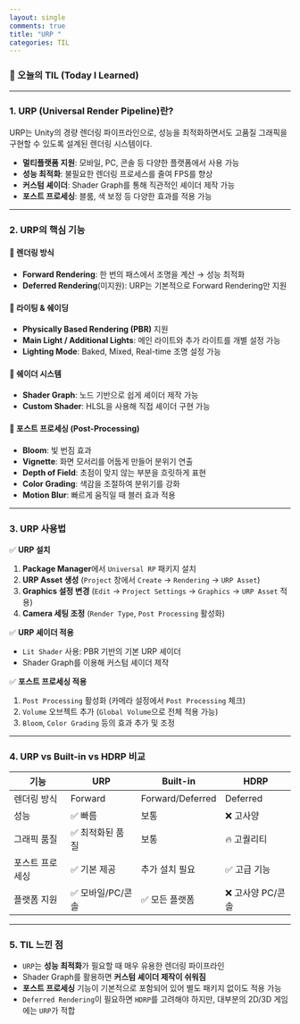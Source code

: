 ```yaml
---
layout: single
comments: true
title: "URP "
categories: TIL
---
```






### 📆 오늘의 TIL (Today I Learned)

---

### **1. URP (Universal Render Pipeline)란?**

URP는 Unity의 경량 렌더링 파이프라인으로, 성능을 최적화하면서도 고품질 그래픽을 구현할 수 있도록 설계된 렌더링 시스템이다.

- **멀티플랫폼 지원**: 모바일, PC, 콘솔 등 다양한 플랫폼에서 사용 가능
- **성능 최적화**: 불필요한 렌더링 프로세스를 줄여 FPS를 향상
- **커스텀 셰이더**: Shader Graph를 통해 직관적인 셰이더 제작 가능
- **포스트 프로세싱**: 블룸, 색 보정 등 다양한 효과를 적용 가능

------

### **2. URP의 핵심 기능**

#### 📌 **렌더링 방식**

- **Forward Rendering**: 한 번의 패스에서 조명을 계산 → 성능 최적화
- **Deferred Rendering**(미지원): URP는 기본적으로 Forward Rendering만 지원

#### 📌 **라이팅 & 쉐이딩**

- **Physically Based Rendering (PBR)** 지원
- **Main Light / Additional Lights**: 메인 라이트와 추가 라이트를 개별 설정 가능
- **Lighting Mode**: Baked, Mixed, Real-time 조명 설정 가능

#### 📌 **쉐이더 시스템**

- **Shader Graph**: 노드 기반으로 쉽게 셰이더 제작 가능
- **Custom Shader**: HLSL을 사용해 직접 셰이더 구현 가능

#### 📌 **포스트 프로세싱 (Post-Processing)**

- **Bloom**: 빛 번짐 효과
- **Vignette**: 화면 모서리를 어둡게 만들어 분위기 연출
- **Depth of Field**: 초점이 맞지 않는 부분을 흐릿하게 표현
- **Color Grading**: 색감을 조절하여 분위기를 강화
- **Motion Blur**: 빠르게 움직일 때 블러 효과 적용

------

### **3. URP 사용법**

✅ **URP 설치**

1. **Package Manager**에서 `Universal RP` 패키지 설치
2. **URP Asset 생성** (`Project` 창에서 `Create` → `Rendering` → `URP Asset`)
3. **Graphics 설정 변경** (`Edit` → `Project Settings` → `Graphics` → `URP Asset` 적용)
4. **Camera 세팅 조정** (`Render Type`, `Post Processing` 활성화)

✅ **URP 셰이더 적용**

- `Lit Shader` 사용: PBR 기반의 기본 URP 셰이더
- Shader Graph를 이용해 커스텀 셰이더 제작

✅ **포스트 프로세싱 적용**

1. `Post Processing` 활성화 (카메라 설정에서 `Post Processing` 체크)
2. `Volume` 오브젝트 추가 (`Global Volume`으로 전체 적용 가능)
3. `Bloom`, `Color Grading` 등의 효과 추가 및 조정

------

### **4. URP vs Built-in vs HDRP 비교**

| 기능            | URP              | Built-in         | HDRP             |
| --------------- | ---------------- | ---------------- | ---------------- |
| 렌더링 방식     | Forward          | Forward/Deferred | Deferred         |
| 성능            | ✅ 빠름           | 보통             | ❌ 고사양         |
| 그래픽 품질     | ✅ 최적화된 품질  | 보통             | 🔥 고퀄리티       |
| 포스트 프로세싱 | ✅ 기본 제공      | 추가 설치 필요   | ✅ 고급 기능      |
| 플랫폼 지원     | ✅ 모바일/PC/콘솔 | ✅ 모든 플랫폼    | ❌ 고사양 PC/콘솔 |

------

### **5. TIL 느낀 점**

- `URP`는 **성능 최적화**가 필요할 때 매우 유용한 렌더링 파이프라인
- Shader Graph를 활용하면 **커스텀 셰이더 제작이 쉬워짐**
- **포스트 프로세싱** 기능이 기본적으로 포함되어 있어 별도 패키지 없이도 적용 가능
- `Deferred Rendering`이 필요하면 `HDRP`를 고려해야 하지만, 대부분의 2D/3D 게임에는 `URP`가 적합
